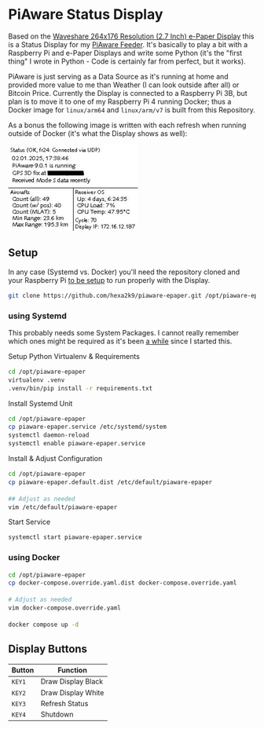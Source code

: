 # PiAware Status Display

Based on the [Waveshare 264x176 Resolution (2.7 Inch) e-Paper Display](https://www.amazon.de/gp/product/B075FWLMRV/) this is a Status Display for my [PiAware Feeder](https://www.flightaware.com/adsb/piaware/build). It's basically to play a bit with a Raspberry Pi and e-Paper Displays and write some Python (it's the "first thing" I wrote in Python - Code is certainly far from perfect, but it works).

PiAware is just serving as a Data Source as it's running at home and provided more value to me than Weather (I can look outside after all) or Bitcoin Price. Currently the Display is connected to a Raspberry Pi 3B, but plan is to move it to one of my Raspberry Pi 4 running Docker; thus a Docker image for `linux/arm64` and `linux/arm/v7` is built from this Repository.

As a bonus the following image is written with each refresh when running outside of Docker (it's what the Display shows as well):

![status display](images/docs.jpg "Status Display")

## Setup

In any case (Systemd vs. Docker) you'll need the repository cloned and your Raspberry Pi [to be setup](https://www.waveshare.com/wiki/2.7inch_e-Paper_HAT_Manual#Enable_SPI_Interface) to run properly with the Display.

```bash
git clone https://github.com/hexa2k9/piaware-epaper.git /opt/piaware-epaper
```

### using Systemd

This probably needs some System Packages. I cannot really remember which ones might be required as it's been [a while](https://github.com/hexa2k9/piaware-epaper/commit/9f270ae9d4dc08d16e1c89b1a685c71022770e01) since I started this.

Setup Python Virtualenv & Requirements

```bash
cd /opt/piaware-epaper
virtualenv .venv
.venv/bin/pip install -r requirements.txt
```

Install Systemd Unit

```bash
cd /opt/piaware-epaper
cp piaware-epaper.service /etc/systemd/system
systemctl daemon-reload
systemctl enable piaware-epaper.service
```

Install & Adjust Configuration

```bash
cd /opt/piaware-epaper
cp piaware-epaper.default.dist /etc/default/piaware-epaper

## Adjust as needed
vim /etc/default/piaware-epaper
```

Start Service

```bash
systemctl start piaware-epaper.service
```

### using Docker

```bash
cd /opt/piaware-epaper
cp docker-compose.override.yaml.dist docker-compose.override.yaml

# Adjust as needed
vim docker-compose.override.yaml

docker compose up -d
```

## Display Buttons

| Button   | Function           |
|----------|--------------------|
| `KEY1`   | Draw Display Black |
| `KEY2`   | Draw Display White |
| `KEY3`   | Refresh Status     |
| `KEY4`   | Shutdown           |
